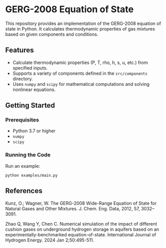 # GERG-2008 Equation of State

This repository provides an implementation of the GERG-2008 equation of state in Python. It calculates thermodynamic properties of gas mixtures based on given components and conditions.

## Features

- Calculate thermodynamic properties (P, T, rho, h, s, u, etc.) from specified inputs.
- Supports a variety of components defined in the `src/components` directory.
- Uses `numpy` and `scipy` for mathematical computations and solving nonlinear equations.

## Getting Started

### Prerequisites

- Python 3.7 or higher
- `numpy`
- `scipy`

### Running the Code
Run an example:
```
python examples/main.py
```

## References
Kunz, O.; Wagner, W. The GERG-2008 Wide-Range Equation of State for Natural Gases and Other Mixtures. J. Chem. Eng. Data, 2012, 57, 3032–3091.

Zhao Q, Wang Y, Chen C. Numerical simulation of the impact of different cushion gases on underground hydrogen storage in aquifers based on an experimentally-benchmarked equation-of-state. International Journal of Hydrogen Energy. 2024 Jan 2;50:495-511.